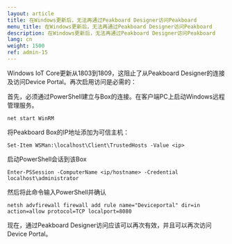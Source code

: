 ```yaml
---
layout: article
title: 在Windows更新后，无法再通过Peakboard Designer访问Peakboard
menu_title: 在Windows更新后，无法再通过Peakboard Designer访问Peakboard
description: 在Windows更新后，无法再通过Peakboard Designer访问Peakboard
lang: cn
weight: 1500
ref: admin-15
---
```


Windows IoT Core更新从1803到1809，这阻止了从Peakboard Designer的连接及访问Device Portal。再次启用访问是必需的：

首先，必须通过PowerShell建立与Box的连接。在客户端PC上启动Windows远程管理服务。

```
net start WinRM
```

将Peakboard Box的IP地址添加为可信主机：

```
Set-Item WSMan:\localhost\Client\TrustedHosts -Value <ip>
```

启动PowerShell会话到该Box

```
Enter-PSSession -ComputerName <ip/hostname> -Credential localhost\administrator
```

然后将此命令输入PowerShell并确认

```
netsh advfirewall firewall add rule name="Deviceportal" dir=in action=allow protocol=TCP localport=8080
```

现在，通过Peakboard Designer访问应该可以再次有效，并且可以再次访问Device Portal。

